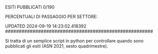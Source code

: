 ESITI PUBBLICATI 0/190 

PERCENTUALI DI PASSAGGIO PER SETTORE:

UPDATED 2024-09-19 14:23:02.418392
###################################################### 

Si tratta di un semplice script in python per controllare quando sono pubblicati gli esiti (ASN 2021, sesto quadrimestre).

